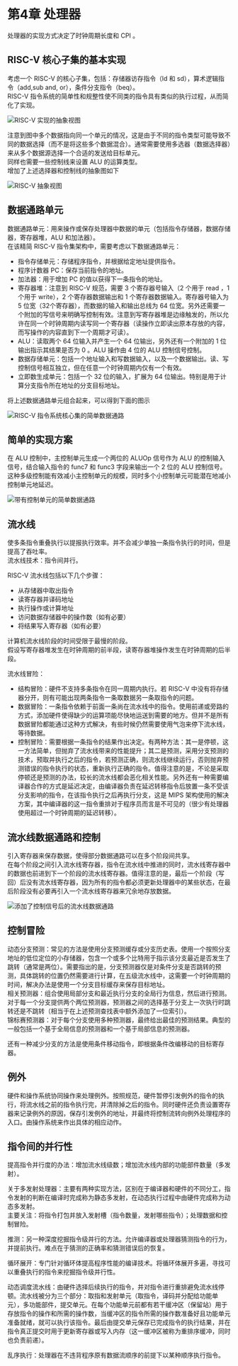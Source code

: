 # 第4章 处理器

处理器的实现方式决定了时钟周期长度和 CPI 。

## RISC-V 核心子集的基本实现
考虑一个 RISC-V 的核心子集，包括：存储器访存指令（ld  和 sd），算术逻辑指令（add,sub and, or），条件分支指令（beq）。  
RISC-V 指令系统的简单性和规整性使不同类的指令具有类似的执行过程，从而简化了实现。

![RISC-V 实现的抽象视图](_v_images/20220915185926257_23358.png)

注意到图中多个数据指向同一个单元的情况，这是由于不同的指令类型可能导致不同的数据选择（而不是将这些多个数据混合）。通常需要使用多选器（数据选择器）来从多个数据源选择一个合适的发送给目标单元。  
同样也需要一些控制线来设置 ALU 的运算类型。  
增加了上述选择器和控制线的抽象图如下

![RISC-V 抽象视图](_v_images/20220915190626330_19416.png)

## 数据通路单元
数据通路单元：用来操作或保存处理器中数据的单元（包括指令存储器，数据存储器，寄存器堆，ALU 和加法器）。  
在该精简 RISC-V 指令集架构中，需要考虑以下数据通路单元：

* 指令存储单元：存储程序指令，并根据给定地址提供指令。  
* 程序计数器 PC：保存当前指令的地址。  
* 加法器：用于增加 PC 的值以获得下一条指令的地址。  
* 寄存器堆：注意到 RISC-V 规范，需要 3 个寄存器号输入（2 个用于 read ，1 个用于 write），2 个寄存器数据输出和 1 个寄存器数据输入。寄存器号输入为 5 位宽（32个寄存器），而数据的输入和输出总线为 64 位宽。另外还需要一个附加的写信号来明确写控制有效。注意到写寄存器堆是边缘触发的，所以允许在同一个时钟周期内读写同一个寄存器（读操作立即读出原本存放的内容，而写操作的内容直到下一个周期才可读）。  
* ALU：读取两个 64 位输入并产生一个 64 位输出，另外还有一个附加的 1 位输出指示其结果是否为 0 。ALU 操作由 4 位的 ALU 控制信号控制。  
* 数据存储单元：包括一个地址输入和写数据输入，以及一个数据输出。读、写控制信号相互独立，但在任意一个时钟周期内仅有一个有效。  
* 立即数生成单元：包括一个 32 位的输入，扩展为 64 位输出。特别是用于计算分支指令所在地址的分支目标地址。

将上述数据通路单元组合起来，可以得到下面的图示

![RISC-V 指令系统核心集的简单数据通路](_v_images/20220922123951035_24273.png)

## 简单的实现方案
在 ALU 控制中，主控制单元生成一个两位的 ALUOp 信号作为 ALU 的控制输入信号，结合输入指令的 func7 和 func3 字段来输出一个 2 位的 ALU 控制信号。这种多级控制能有效减小主控制单元的规模，同时多个小控制单元可能潜在地减小控制单元地延迟。

![带有控制单元的简单数据通路](_v_images/20220922130329615_6773.png)

## 流水线
使多条指令重叠执行以提报执行效率。并不会减少单独一条指令执行的时间，但是提高了吞吐率。  
流水线技术：指令间并行。

RISC-V 流水线包括以下几个步骤：

* 从存储器中取出指令  
* 读寄存器并译码地址  
* 执行操作或计算地址  
* 访问数据存储器中的操作数（如有必要）  
* 将结果写入寄存器（如有必要）

计算机流水线阶段的时间受限于最慢的阶段。  
假设写寄存器堆发生在时钟周期的前半段，读寄存器堆操作发生在时钟周期的后半段。

流水线冒险：

* 结构冒险：硬件不支持多条指令在同一周期内执行。若 RISC-V 中没有将存储器分开，则有可能出现两条指令一条取数据另一条取指令的问题。  
* 数据冒险：一条指令依赖于前面一条尚在流水线中的指令。使用前递或旁路的方式，添加硬件使得缺少的运算项能尽快地运送到需要的地方。但并不是所有数据冒险都能通过这种方式解决，有些时候仍然需要使用气泡来停下流水线，等待数据。  
* 控制冒险：需要根据一条指令的结果作出决定。有两种方法：其一是停顿，这一方法简单，但抛弃了流水线带来的性能提升；其二是预测，采用分支预测的技术，预取并执行之后的指令，若预测正确，则流水线继续运行，否则抛弃预测错误的指令执行的状态，重新执行正确的指令。值得注意的是，不论是采取停顿还是预测的办法，较长的流水线都会恶化相关性能。另外还有一种需要编译器合作的方式是延迟决定，由编译器负责在延迟转移指令后放置一条不受该分支影响的指令，在该指令执行之后再执行分支，这是 MIPS 架构使用的解决方案，其中编译器的这一指令重排对于程序员而言是不可见的（很少有处理器使用超过一个时钟周期的延迟转移）。

## 流水线数据通路和控制
引入寄存器来保存数据，使得部分数据通路可以在多个阶段间共享。  
在每个阶段之间引入流水线寄存器，指令在流水线中推进的同时，流水线寄存器中的数据也前进到下一个阶段的流水线寄存器。值得注意的是，最后一个阶段（写回）后没有流水线寄存器，因为所有的指令都必须更新处理器中的某些状态，在最后阶段没有必要再引入一个流水线寄存器来冗余地存放数据。

![添加了控制信号后的流水线数据通路](_v_images/20220922162926866_29093.png)

## 控制冒险

动态分支预测：常见的方法是使用分支预测缓存或分支历史表。使用一个按照分支地址的低位定位的小存储器，包含一个或多个比特用于指示该分支最近是否发生了跳转（通常是两位）。需要指出的是，分支预测器仅是对条件分支是否跳转的预测，具体跳转的位置仍然需要进行计算，在五级流水线中，这需要一个时钟周期的时间，解决办法是使用一个分支目标缓存来保存目标地址。  
相关预测器：组合使用局部分支和最近执行分支的全局行为信息，然后进行预测。对于每一个分支提供两个两位预测器，预测器之间的选择基于分支上一次执行时跳转还是不跳转（相当于在上述预测查找表中额外添加了一位索引）。  
锦标赛预测器：对于每个分支使用多种预测器，最终给出最佳的预测结果。典型的一般包括一个基于全局信息的预测器和一个基于局部信息的预测器。

还有一种减少分支的方法是使用条件移动指令，即根据条件改编移动的目标寄存器。

## 例外
硬件和操作系统协同操作来处理例外。按照规范，硬件暂停引发例外的指令的执行，将流水线之前的指令执行完，并清除掉之后的指令。同时硬件还负责设置寄存器来记录例外的原因，保存引发例外的地址，并最终将控制流转向例外处理程序的入口。由操作系统来作出具体的相应动作。

## 指令间的并行性
提高指令并行度的办法：增加流水线级数；增加流水线内部的功能部件数量（多发射）。

关于多发射处理器：主要有两种实现方法，区别在于编译器和硬件的不同分工，指令发射的判断在编译时完成称为静态多发射，在动态执行过程中由硬件完成称为动态多发射。  
主要关注：将指令打包并放入发射槽（指令数量，发射哪些指令）；处理数据和控制冒险。

推测：另一种深度挖掘指令级并行的方法。允许编译器或处理器猜测指令的行为，并提前执行。难点在于猜测的正确率和猜测错误后的恢复。

循环展开：专门针对循环体提高程序性能的编译技术。将循环体展开多遍，寻找可以重叠执行的指令来挖掘指令级并行性。

动态调度流水线：由硬件选择后续执行的指令，并对指令进行重排避免流水线停顿。流水线被分为三个部分：取指和发射单元（取指令，译码并分配给功能单元），多功能部件，提交单元。在每个功能单元前都有若干缓冲区（保留站）用于存放指令的操作和所需的操作数，当缓冲区的指令所需的操作数准备好且功能单元准备就绪，就可以执行该指令。最后由提交单元保存已完成指令的执行结果，并在指令真正提交时用于更新寄存器或写入内存（这一缓冲区被称为重排序缓冲，同时也负责前递）。

乱序执行：处理器在不违背程序原有数据流顺序的前提下以某种顺序执行指令。
